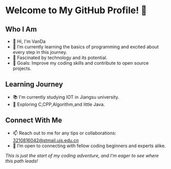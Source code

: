 # Welcome to My GitHub Profile! 👋

## Who I Am
- 👋 Hi, I'm VanDa
- 🌱 I’m currently learning the basics of programming and excited about every step in this journey.
- 🤖 Fascinated by technology and its potential.
- 🎯 Goals: Improve my coding skills and contribute to open source projects.

## Learning Journey
- 📚 I'm currently studying IOT in Jiangsu university.
- 🧩 Exploring C,CPP,Algorithm,and little Java.

## Connect With Me
- 📫 Reach out to me for any tips or collaborations: 3210816042@stmail.ujs.edu.cn
- 🤝 I’m open to connecting with fellow coding beginners and experts alike.

*This is just the start of my coding adventure, and I'm eager to see where this path leads!*
